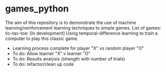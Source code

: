 # games_python
The aim of this repository is to demonstrate the use of machine learning/reinforcement learning techniques to simple games.
List of games:
tic-tac-toe: [In development] Using temporal-difference learning to train a computer to play this classic game.
- Learning process complete for player "X" vs random player "O"
- To do: Allow learner "X" v learner "O"
- To do: Results analysis (strength with number of trials)
- To do: refactor/clean up code
